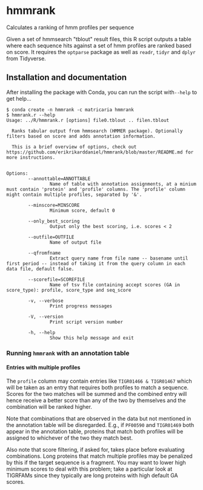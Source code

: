 # hmmrank
Calculates a ranking of hmm profiles per sequence

Given a set of hmmsearch "tblout" result files, this R script outputs a table where each sequence hits
against a set of hmm profiles are ranked based on score. It requires the `optparse` package as well as
`readr`, `tidyr` and `dplyr` from Tidyverse.

## Installation and documentation

After installing the package with Conda, you can run the script with`--help` to 
get help...

```
$ conda create -n hmmrank -c matricaria hmmrank
$ hmmrank.r --help
Usage: ../R/hmmrank.r [options] file0.tblout .. filen.tblout

  Ranks tabular output from hmmsearch (HMMER package). Optionally filters based on score and adds annotation information.

  This is a brief overview of options, check out https://github.com/erikrikarddaniel/hmmrank/blob/master/README.md for more instructions.


Options:
        --annottable=ANNOTTABLE
                Name of table with annotation assignments, at a minium must contain 'protein' and 'profile' columns. The 'profile' column might contain multiple profiles, separated by '&'.

        --minscore=MINSCORE
                Minimum score, default 0

        --only_best_scoring
                Output only the best scoring, i.e. scores < 2

        --outfile=OUTFILE
                Name of output file

        --qfromfname
                Extract query name from file name -- basename until first period -- instead of taking it from the query column in each data file, default false.

        --scorefile=SCOREFILE
                Name of tsv file containing accept scores (GA in score_type): profile, score_type and seq_score

        -v, --verbose
                Print progress messages

        -V, --version
                Print script version number

        -h, --help
                Show this help message and exit

```

### Running `hmmrank` with an annotation table


#### Entries with multiple profiles

The `profile` column may contain entries like `TIGR01466 & TIGR01467` which will be taken as an
entry that requires both profiles to match a sequence. Scores for the two matches will be summed and
the combined entry will hence receive a better score than any of the two by themselves and the
combination will be ranked higher. 

Note that combinations that are observed in the data but not mentioned in the annotation table will
be disregarded. E.g., if `PF00590` and `TIGR01469` both appear in the annotation table, proteins
that match both profiles will be assigned to whichever of the two they match best.

Also note that score filtering, if asked for, takes place before evaluating combinations. Long
proteins that match multiple profiles may be penalized by this if the target sequence is a fragment.
You may want to lower high minimum scores to deal with this problem; take a particular look at
TIGRFAMs since they typically are long proteins with high default GA scores.
